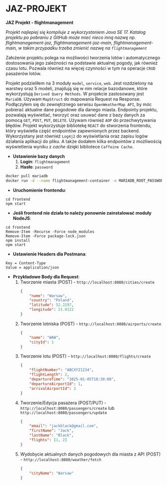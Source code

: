 # JAZ-PROJEKT
**JAZ Projekt - flightmanagement**

*Projekt najlepiej się kompiluje z wykorzystaniem Java SE 17. Katalog projektu po pobraniu z GitHub może mieć nieco inną nazwę np. flightmanagement-jaz, flightmanagement-jaz-main, flightmanagement-main, w takim przypadku trzeba zmienić nazwę na `flightmanagement`*

Założenie projektu polega na możliwości tworzenia lotów i automatycznego dostosowania jego zależności na podstawie aktualnej pogody, jak również czasu lotu. Pozwala również na więcej czynności w tym na operacje `CRUD` pasażerów lotów.

Projekt podzieliłem na 3 moduły `model`, `service`, `web`.
Jest rozdzielony na warstwy oraz 5 modeli, znajdują się w nim relacje bazodanowe, które wykorzystują `Derived Query Methods`. W projekcie zastosowany jest `MariaDB`.
Używam `MapStruct` do mapowania Request na Response.
Podłączyłem się do zewnętrznego serwisu `OpenWeatherMap API`, by móc pobierać aktualne dane pogodowe dla danego miasta.
Endpointy projektu, pozwalają wyświetlać, tworzyć oraz usuwać dane z bazy danych za pomocą `GET`, `POST`, `PUT`, `DELETE`. Używam również `AOP` do przechwytywania błędów.
Projekt wykorzystuje bibliotekę `REACT` do stworzenia frontendu, który wyświetla część endpointów zapewnionych przez backend.
Wykorzystany jest również `Log4j2` do wyświetlania oraz zapisu logów działania aplikacji do pliku.
A także dodałem kilka endpointów z możliwością wyświetlenia wyniku z *cache* dzięki bibliotece `Caffeine Cache`.

- **Ustawienie bazy danych**
    1. **Login**: `flightmanagement`
    2. **Hasło**: `password`

```bash
docker pull mariadb
docker run -d --name flightmanagement-container -e MARIADB_ROOT_PASSWORD=password -e MARIADB_DATABASE=flightmanagement -e MARIADB_USER=flightmanagement -e MARIADB_PASSWORD=password -p 3306:3306 mariadb
```

- **Uruchomienie frontendu**:
```
cd frontend
npm start
```

- **Jeśli frontend nie działa to należy ponownie zainstalować moduły NodeJS**:
```
cd frontend
Remove-Item -Recurse -Force node_modules
Remove-Item -Force package-lock.json
npm install
npm start
```

- **Ustawienie Headers dla Postmana**:
```
Key = Content-Type
Value = application/json
```

- **Przykładowe Body dla Request**:
    1. Tworzenie miasta (POST) - `http://localhost:8080/cities/create`
        ```json
        {
            "name": "Warsaw",
            "country": "Poland",
            "latitude": 52.2297,
            "longitude": 21.0122
        }
        ```
    2. Tworzenie lotniska (POST) - `http://localhost:8080/airports/create`
        ```json
        {
            "name": "WAW",
            "cityId": 1
        }
        ```
    3. Tworzenie lotu (POST) - `http://localhost:8080/flights/create`
        ```json
        {
            "flightNumber": "ABCXYZ1234",
            "flightLength": 2,
            "departureTime": "2025-01-05T10:30:00",
            "departureAirportId": 1,
            "arrivalAirportId": 2
        }
        ```
    4. Tworzenie/Edycja pasażera (POST/PUT) - `http://localhost:8080/passengers/create` lub `http://localhost:8080/passengers/update`
        ```json
        {
            "email": "jackblack@gmail.com",
            "firstName": "Jack",
            "lastName": "Black",
            "flights": [1, 2]
        }
        ```
    5. Wydobycie aktualnych danych pogodowych dla miasta z API (POST) - `http://localhost:8080/weather/fetch`
        ```json
        {
            "cityName": "Warsaw"
        }
        ```
